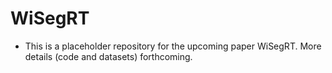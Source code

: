 # WiSegRT

* This is a placeholder repository for the upcoming paper WiSegRT. More details (code and datasets) forthcoming.
